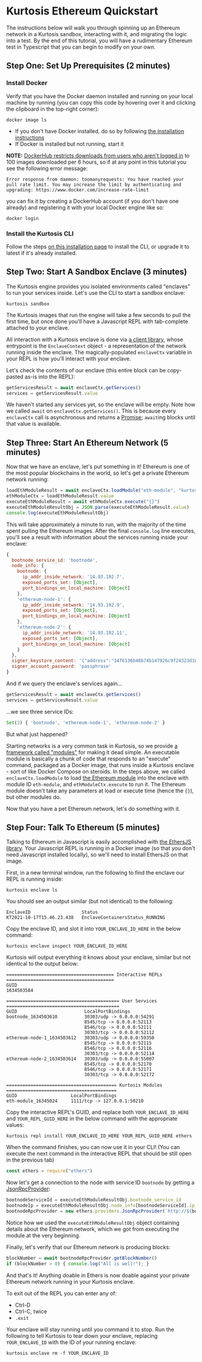 Kurtosis Ethereum Quickstart
============================
The instructions below will walk you through spinning up an Ethereum network in a Kurtosis sandbox, interacting with it, and migrating the logic into a test. By the end of this tutorial, you will have a rudimentary Ethereum test in Typescript that you can begin to modify on your own.


Step One: Set Up Prerequisites (2 minutes)
------------------------------------------
### Install Docker
Verify that you have the Docker daemon installed and running on your local machine by running (you can copy this code by hovering over it and clicking the clipboard in the top-right corner):

```
docker image ls
```

* If you don't have Docker installed, do so by following [the installation instructions](https://docs.docker.com/get-docker/)
* If Docker is installed but not running, start it

**NOTE:** [DockerHub restricts downloads from users who aren't logged in](https://www.docker.com/blog/what-you-need-to-know-about-upcoming-docker-hub-rate-limiting/) to 100 images downloaded per 6 hours, so if at any point in this tutorial you see the following error message:

```
Error response from daemon: toomanyrequests: You have reached your pull rate limit. You may increase the limit by authenticating and upgrading: https://www.docker.com/increase-rate-limit
```

you can fix it by creating a DockerHub account (if you don't have one already) and registering it with your local Docker engine like so:

```
docker login
```

### Install the Kurtosis CLI
Follow the steps [on this installation page][installation] to install the CLI, or upgrade it to latest if it's already installed.

Step Two: Start A Sandbox Enclave (3 minutes)
---------------------------------------------
The Kurtosis engine provides you isolated environments called "enclaves" to run your services inside. Let's use the CLI to start a sandbox enclave:

```
kurtosis sandbox
```

The Kurtosis images that run the engine will take a few seconds to pull the first time, but once done you'll have a Javascript REPL with tab-complete attached to your enclave.

All interaction with a Kurtosis enclave is done via [a client library][core-documentation], whose entrypoint is the `EnclaveContext` object - a representation of the network running inside the enclave. The magically-populated `enclaveCtx` variable in your REPL is how you'll interact with your enclave.

Let's check the contents of our enclave (this entire block can be copy-pasted as-is into the REPL):

```javascript
getServicesResult = await enclaveCtx.getServices()
services = getServicesResult.value
```

We haven't started any services yet, so the enclave will be empty. Note how we called `await` on `enclaveCtx.getServices()`. This is because every `enclaveCtx` call is asynchronous and returns a [Promise](https://developer.mozilla.org/en-US/docs/Web/JavaScript/Reference/Global_Objects/Promise); `await`ing blocks until that value is available.


Step Three: Start An Ethereum Network (5 minutes)
-------------------------------------------------
Now that we have an enclave, let's put something in it! Ethereum is one of the most popular blockchains in the world, so let's get a private Ethereum network running:

```javascript
loadEthModuleResult = await enclaveCtx.loadModule("eth-module", "kurtosistech/ethereum-kurtosis-module", "{}")
ethModuleCtx = loadEthModuleResult.value
executeEthModuleResult = await ethModuleCtx.execute("{}")
executeEthModuleResultObj = JSON.parse(executeEthModuleResult.value)
console.log(executeEthModuleResultObj)
```

This will take approximately a minute to run, with the majority of the time spent pulling the Ethereum images. After the final `console.log` line executes, you'll see a result with information about the services running inside your enclave:

```javascript
{
  bootnode_service_id: 'bootnode',
  node_info: {
    bootnode: {
      ip_addr_inside_network: '14.93.192.7',
      exposed_ports_set: [Object],
      port_bindings_on_local_machine: [Object]
    },
    'ethereum-node-1': {
      ip_addr_inside_network: '14.93.192.9',
      exposed_ports_set: [Object],
      port_bindings_on_local_machine: [Object]
    },
    'ethereum-node-2': {
      ip_addr_inside_network: '14.93.192.11',
      exposed_ports_set: [Object],
      port_bindings_on_local_machine: [Object]
    }
  },
  signer_keystore_content: '{"address":"14f6136b48b74b147926c9f24323d16c1e54a026","crypto":{"cipher":"aes-128-ctr","ciphertext":"39fb1d86c1082c0103ece1c5f394321f127bf1b65e6c471edcfb181058a3053a","cipherparams":{"iv":"c366d1eed33e8693fec7a85fad65d19f"},"kdf":"scrypt","kdfparams":{"dklen":32,"n":262144,"p":1,"r":8,"salt":"f210bc3b55117197f62a7ab8d85f2172342085f1daafa31034016163b8bc7db6"},"mac":"2ff8aa24d9b73ccfdb99cfd15fcdbcc8f640aaa7861e6813d53efaf550725fac"},"id":"6c5ac271-d24a-4971-b365-49490cc4befc","version":3}',
  signer_account_password: 'passphrase'
}
```

And if we query the enclave's services again...

```javascript
getServicesResult = await enclaveCtx.getServices()
services = getServicesResult.value
```

...we see three service IDs:

```javascript
Set(3) { 'bootnode', 'ethereum-node-1', 'ethereum-node-2' }
```

But what just happened?

Starting networks is a very common task in Kurtosis, so we provide [a framework called "modules"](https://docs.kurtosistech.com/modules.html) for making it dead simple. An executable module is basically a chunk of code that responds to an "execute" command, packaged as a Docker image, that runs inside a Kurtosis enclave - sort of like Docker Compose on steroids. In the steps above, we called `enclaveCtx.loadModule` to load [the Ethereum module](https://github.com/kurtosis-tech/ethereum-kurtosis-module) into the enclave with module ID `eth-module`, and `ethModuleCtx.execute` to run it. The Ethereum module doesn't take any parameters at load or execute time (hence the `{}`), but other modules do.

Now that you have a pet Ethereum network, let's do something with it.

Step Four: Talk To Ethereum (5 minutes)
---------------------------------------
Talking to Ethereum in Javascript is easily accomplished with [the EthersJS library](https://docs.ethers.io/v5/). Your Javascript REPL is running in a Docker image (so that you don't need Javascript installed locally), so we'll need to install EthersJS on that image.

First, in a new terminal window, run the following to find the enclave our REPL is running inside:

```
kurtosis enclave ls
```

You should see an output similar (but not identical) to the following:

```
EnclaveID                   Status     
KT2021-10-17T15.46.23.438   EnclaveContainersStatus_RUNNING
```

Copy the enclave ID, and slot it into `YOUR_ENCLAVE_ID_HERE` in the below command:

```
kurtosis enclave inspect YOUR_ENCLAVE_ID_HERE
```

Kurtosis will output everything it knows about your enclave, similar but not identical to the output below:

```
======================================== Interactive REPLs ========================================
GUID
1634503584

========================================== User Services ==========================================
GUID                         LocalPortBindings
bootnode_1634503610          30303/udp -> 0.0.0.0:54291
                             8545/tcp -> 0.0.0.0:52113
                             8546/tcp -> 0.0.0.0:52111
                             30303/tcp -> 0.0.0.0:52112
ethereum-node-1_1634503612   30303/udp -> 0.0.0.0:59350
                             8545/tcp -> 0.0.0.0:52115
                             8546/tcp -> 0.0.0.0:52116
                             30303/tcp -> 0.0.0.0:52114
ethereum-node-2_1634503614   30303/udp -> 0.0.0.0:55007
                             8545/tcp -> 0.0.0.0:52170
                             8546/tcp -> 0.0.0.0:52171
                             30303/tcp -> 0.0.0.0:52172
                             
========================================= Kurtosis Modules =========================================
GUID                    LocalPortBindings
eth-module_16345024     1111/tcp -> 127.0.0.1:50210
```

Copy the interactive REPL's GUID, and replace both `YOUR_ENCLAVE_ID_HERE` and `YOUR_REPL_GUID_HERE` in the below command with the appropriate values:

```
kurtosis repl install YOUR_ENCLAVE_ID_HERE YOUR_REPL_GUID_HERE ethers
```

When the command finishes, you can now use it in your CLI! (You can execute the next command in the interactive REPL that should be still open in the previous tab)

```javascript
const ethers = require("ethers")
```

Now let's get a connection to the node with service ID `bootnode` by getting a [JsonRpcProvider](https://docs.ethers.io/v5/api/providers/jsonrpc-provider/):

```javascript
bootnodeServiceId = executeEthModuleResultObj.bootnode_service_id
bootnodeIp = executeEthModuleResultObj.node_info[bootnodeServiceId].ip_addr_inside_network
bootnodeRpcProvider = new ethers.providers.JsonRpcProvider(`http://${bootnodeIp}:8545`);
```

Notice how we used the `executeEthModuleResultObj` object containing details about the Ethereum network, which we got from executing the module at the very beginning.

Finally, let's verify that our Ethereum network is producing blocks:

```javascript
blockNumber = await bootnodeRpcProvider.getBlockNumber()
if (blockNumber > 0) { console.log("All is well!"); }
```

And that's it! Anything doable in Ethers is now doable against your private Ethereum network running in your Kurtosis enclave.

To exit out of the REPL you can enter any of:

* Ctrl-D
* Ctrl-C, twice
* `.exit`

Your enclave will stay running until you command it to stop. Run the following to tell Kurtosis to tear down your enclave, replacing `YOUR_ENCLAVE_ID` with the ID of your running enclave:

```
kurtosis enclave rm -f YOUR_ENCLAVE_ID
```




<!--- TODOOOOO UNCOMMENT THIS WHEN WE CAN GET HOST PORT BINDINGS FROM SERVICES!!!!!! -->
<!-- 
Step Five: Get An Ethereum Testsuite (5 minutes)
---------------------------------------------
Manually verifying against a sandbox network is nice, but it'd be great if we could take our logic and run it as part of CI. Fortunately, Kurtosis allows us to do exactly that. 

Normally, you'd have a project that you'd add the Kurtosis tests to. For the purposes of this onboarding though, we've created a sample Typescript project with testing ready to go. Go ahead and clone it from [here](https://github.com/kurtosis-tech/onboarding-ethereum-testsuite), and we'll take a look around.

The first thing to notice is the `test/basic_eth_test.ts` file. This contains a Mocha test that connects to the Kurtosis engine, spins up an enclave for the test, does nothing (right now), and stops it when it's done. 

The second thing to notice is the `kurtosis-engine-api-lib` dev dependency in the `package.json`. This is the client library for connecting to the Kurtosis engine for creating, manipulating, stopping, & destroying enclaves.

Now let's see the testing framework in action. From the root of the repo, run:

```
scripts/build.sh all
```

The testsuite will run, and you'll see that our `basicEthTest` passed!

If we go ahead and run the enclave-listing command again:

```
kurtosis enclave ls
```

you'll notice a new stopped `basic-ethereum-test_XXXXXXXXXXXXX` enclave. Our current test is set to stop enclaves after it's done with them so debugging information stays around, though the test could easily be switched to destroy the enclave instead.

Step Six: Test Ethereum (5 minutes)
-----------------------------------
We now have a test running in the testing framework, but our test doesn't currently do anything. Let's fix that.

First, inside the test, replace the `// TODO Replace with Ethereum network setup` line with the following code:

```typescript
log.info("Setting up Ethereum network...")
const loadEthModuleResult: Result<ModuleContext, Error> = await enclaveCtx.loadModule(ETH_MODULE_ID, ETH_MODULE_IMAGE, "{}");
if (loadEthModuleResult.isErr()) {
    return err(loadEthModuleResult.error);
}
const ethModuleCtx: ModuleContext = loadEthModuleResult.value;

const executeEthModuleResult: Result<string, Error> = await ethModuleCtx.execute("{}")
if (executeEthModuleResult.isErr()) {
    return err(executeEthModuleResult.error);
}
this.executeEthModuleResultObj = JSON.parse(executeEthModuleResult.value);
log.info("Ethereum network set up successfully");
```

This is the same code we already executed in the REPL, cleaned up for Typescript. The only new bits to pay attention to are the error-checking: all `NetworkContext` methods, as well as the `Test.setup` and `Test.run` methods, return [a Result object][neverthrow] (much like in Rust). If `setup` or `run` return a non-`Ok` result, the test will be marked as failed. This allows for easy, consistent error-checking: simply propagate the error upwards.

Second, replace the `// TODO Replace with block number check` line with this code:

```typescript
log.info("Verifying block number is increasing...");
const bootnodeServiceId: ServiceID = this.executeEthModuleResultObj.bootnode_service_id;
const bootnodeIp: string = this.executeEthModuleResultObj.node_info[bootnodeServiceId].ip_addr_inside_network
const bootnodeRpcProvider: ethers.providers.JsonRpcProvider = new ethers.providers.JsonRpcProvider(`http://${bootnodeIp}:8545`);
const blockNumber: number = await bootnodeRpcProvider.getBlockNumber();
if (blockNumber === 0) {
    return err(new Error(""))
}
log.info("Verified that block number is increasing");
```

Finally, build and run the testsuite again:

```
scripts/build-and-run.sh all
```

You'll see logs like:

```
Setting up Ethereum network...
Ethereum network set up successfully
```

and

```
Verifying block number is increasing...
Verified that block number is increasing
```

indicating that our test set up an Ethereum network and ran our block count verification logic against it!
-->

<!-- explain static files, and show how they could be used for ETH genesis -->
<!-- TODO Link to docs and further deepdives -->

<!-- TODO explain extra flags to control testsuite execution -->
<!-- TODO explain executing the testsuite in CI -->
<!-- TODO explain Debug mode, host port bindings, and setting debug log level -->

[installation]: https://docs.kurtosistech.com/installation.html
[neverthrow]: https://www.npmjs.com/package/neverthrow
[core-documentation]: https://docs.kurtosistech.com/kurtosis-core/lib-documentation
